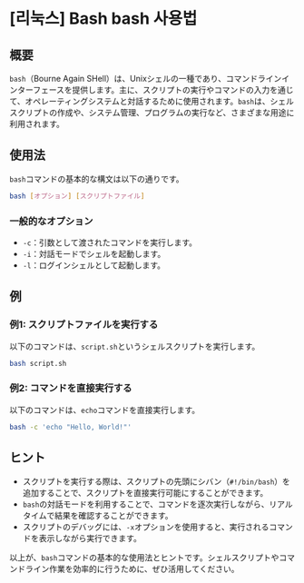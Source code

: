 # [리눅스] Bash bash 사용법

## 概要
`bash`（Bourne Again SHell）は、Unixシェルの一種であり、コマンドラインインターフェースを提供します。主に、スクリプトの実行やコマンドの入力を通じて、オペレーティングシステムと対話するために使用されます。`bash`は、シェルスクリプトの作成や、システム管理、プログラムの実行など、さまざまな用途に利用されます。

## 使用法
`bash`コマンドの基本的な構文は以下の通りです。

```bash
bash [オプション] [スクリプトファイル]
```

### 一般的なオプション
- `-c`：引数として渡されたコマンドを実行します。
- `-i`：対話モードでシェルを起動します。
- `-l`：ログインシェルとして起動します。

## 例
### 例1: スクリプトファイルを実行する
以下のコマンドは、`script.sh`というシェルスクリプトを実行します。

```bash
bash script.sh
```

### 例2: コマンドを直接実行する
以下のコマンドは、`echo`コマンドを直接実行します。

```bash
bash -c 'echo "Hello, World!"'
```

## ヒント
- スクリプトを実行する際は、スクリプトの先頭にシバン（`#!/bin/bash`）を追加することで、スクリプトを直接実行可能にすることができます。
- `bash`の対話モードを利用することで、コマンドを逐次実行しながら、リアルタイムで結果を確認することができます。
- スクリプトのデバッグには、`-x`オプションを使用すると、実行されるコマンドを表示しながら実行できます。

以上が、`bash`コマンドの基本的な使用法とヒントです。シェルスクリプトやコマンドライン作業を効率的に行うために、ぜひ活用してください。